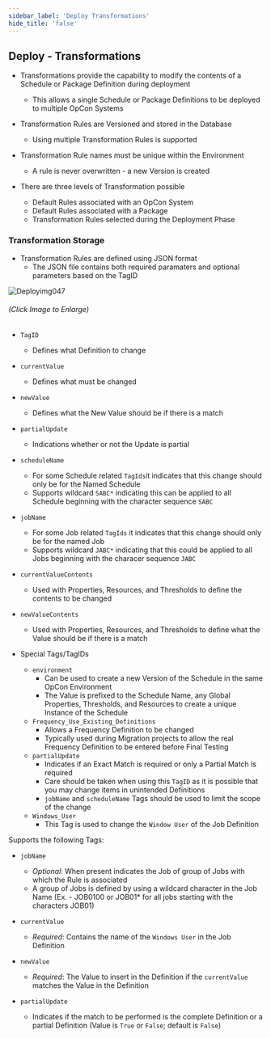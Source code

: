 ```yaml
---
sidebar_label: 'Deploy Transformations'
hide_title: 'false'
---
```


## Deploy - Transformations

* Transformations provide the capability to modify the contents of a Schedule or Package Definition during deployment
    * This allows a single Schedule or Package Definitions to be deployed to multiple OpCon Systems

* Transformation Rules are Versioned and stored in the Database
    * Using multiple Transformation Rules is supported

* Transformation Rule names must be unique within the Environment
    * A rule is never overwritten - a new Version is created

* There are three levels of Transformation possible
    * Default Rules associated with an OpCon System
    * Default Rules associated with a Package
    * Transformation Rules selected during the Deployment Phase

### Transformation Storage

* Transformation Rules are defined using JSON format
    * The JSON file contains both required paramaters and optional parameters based on the TagID

![Deployimg047](../static/imgdeploy/Deployimg047.png)

###### (Click Image to Enlarge)

* ```TagID```
    * Defines what Definition to change
* ```currentValue```
    * Defines what must be changed
* ```newValue```
    * Defines what the New Value should be if there is a match
* ```partialUpdate```
    * Indications whether or not the Update is partial
* ```scheduleName```
    * For some Schedule related ```TagIds```it indicates that this change should only be for the Named Schedule
    * Supports wildcard ```SABC*``` indicating this can be applied to all Schedule beginning with the character sequence ```SABC```
* ```jobName```
    * For some Job related ```TagIds``` it indicates that this change should only be for the named Job
    * Supports wildcard ```JABC*``` indicating that this could be applied to all Jobs beginning with the characer sequence ```JABC```
* ```currentValueContents```
    * Used with Properties, Resources, and Thresholds to define the contents to be changed
* ```newValueContents```
    * Used with Properties, Resources, and Thresholds to define what the Value should be if there is a match


* Special Tags/TagIDs
    * ```environment```
        * Can be used to create a new Version of the Schedule in the same OpCon Environment
        * The Value is prefixed to the Schedule Name, any Global Properties, Thresholds, and Resources to create a unique Instance of the Schedule
    * ```Frequency_Use_Existing_Definitions```
        * Allows a Frequency Definition to be changed
        * Typically used during Migration projects to allow the real Frequency Definition to be entered before Final Testing
    *   ```partialUpdate```
        * Indicates if an Exact Match is required or only a Partial Match is required
        * Care should be taken when using this ```TagID``` as it is possible that you may change items in unintended Definitions
        * ```jobName``` and ```scheduleName``` Tags should be used to limit the scope of the change
    *   ```Windows_User```
        * This Tag is used to change the ```Window User``` of the Job Definition

Supports the following Tags:

* ```jobName```   
    * _Optional_: When present indicates the Job of group of Jobs with which the Rule is associated
    * A group of Jobs is defined by using a wildcard character in the Job Name (Ex. - JOB0100 or JOB01* for all jobs starting with the characters JOB01)

* ```currentValue```
    * _Required_: Contains the name of the ```Windows User``` in the Job Definition

* ```newValue```
    * _Required_: The Value to insert in the Definition if the ```currentValue``` matches the Value in the Definition

* ```partialUpdate```
    * Indicates if the match to be performed is the complete Definition or a partial Definition (Value is ```True``` or ```False```; default is ```False```)